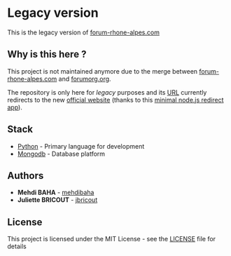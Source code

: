 # Legacy version

This is the legacy version of [forum-rhone-alpes.com](https://www.forum-rhone-alpes.com)

## Why is this here ?

This project is not maintained anymore due to the merge between [forum-rhone-alpes.com](https://www.forum-rhone-alpes.com) and [forumorg.org](https://www.forumorg.org).

The repository is only here for *legacy* purposes and its [URL](https://www.forum-rhone-alpes.com) currently redirects to the new [official website](https://www.forumorg.org) (thanks to this [minimal node.js redirect app](https://github.com/ForumOrganisation/heroku-redirect)).

## Stack

* [Python](https://www.python.org/) - Primary language for development
* [Mongodb](https://www.mongodb.com/) - Database platform

## Authors

* **Mehdi BAHA** - [mehdibaha](https://github.com/mehdibaha)
* **Juliette BRICOUT** - [jbricout](https://github.com/jbricout)

## License

This project is licensed under the MIT License - see the [LICENSE](LICENSE) file for details
